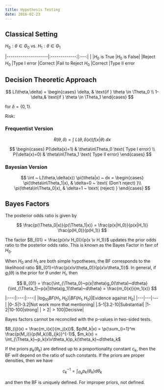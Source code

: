 ```yaml
---
title: Hypothesis Testing
date: 2016-02-23
---
```


## Classical Setting

$H_0: \theta \in \Theta_0$ vs. $H_1: \theta \in \Theta_1$

|---------------------|:-------------:|:---:|
|                     |$H_0$ is True   |$H_0$ is False|
|Reject $H_0$         |Type I error |Correct 
|Fail to Reject $H_0$ |Correct      |Type II error 

## Decision Theoretic Approach

$$
  L(\theta,\delta) = \begin{cases}
    \delta,  & \text{if } \theta \in \Theta_0 \\
    1-\delta,& \text{if } \theta \in \Theta_1
  \end{cases}
$$

for $\delta = \{0,1\}$.

Risk: 

### Frequentist Version

$$
  R(\theta,\delta) = \int~L(\theta,\delta(x)) f(x|\theta)~dx
$$

$$
  \begin{cases}
    P(\delta(x)=1) & \theta\in\Theta_0  \text{ Type I error} \\
    P(\delta(x)=0) & \theta\in\Theta_1  \text{ Type II error}
  \end{cases}
$$

### Bayesian Version

$$
  \int ~ L(\theta,\delta(x)) \pi(\theta|x) ~ dx = \begin{cases}
    \pi(\theta\in\Theta_1|x), & \delta=0 ~ \text{ (Don't reject) }\\
    \pi(\theta\in\Theta_0|x), & \delta=1 ~ \text{ (reject) }
  \end{cases}
$$

## Bayes Factors

The posterior odds ratio is given by 

$$
  \frac{p(\Theta_0|x)}{p(\Theta_1|x)} = \frac{p(x|H_0)}{p(x|H_1)} \frac{p(H_0)}{p(H_1)}
$$

The factor $B_{01} = \frac{p(x\v H_0)}{p(x \v H_1)}$ updates the prior odds ratio to the posterior odds ratio. This is known as the Bayes Factor in favr of $H_0$.

When $H_0$ and $H_1$ are both simple hypotheses, the BF corresponds to the likelihood ratio $B_{01}=\frac{p(x\v\theta_0)}{p(x\v\theta_1)}$. In general, if $g_i(\theta)$ is the prior for $\theta$ under $H_i$, then

$$
  B_{01} = \frac{\int_{\Theta_0}~p(x|\theta)g_0(\theta)~d\theta}{\int_{\Theta_1}~p(x|\theta)g_1(\theta)~d\theta} = \frac{m_0(x)}{m_1(x)}
$$

|:---:|:---:|:---:|
|$\log_{10} BF(H_1,H_0)$|$BF(H_1,H_0)$|Evidence against $H_0$|
|---|---|---|
|0-.5|1-3.2|Not work more that mentioning|
|.5-1|3.2-10|Substantial|
|1-2|10-100|strong|
|$> 2$|$> 100$|Decisive|

Bayes factors cannot be reconciled with the p-values in two-sided tests.

$B_{ij}(x) = \frac{m_i(x)}{m_j(x)}$, $p(M_k|x) = \p{\sum_{i=1}^m \frac{p(M_i)}{p(M_k)}B_{jk}}^{-1}$,
$m_k(x) = \int_{\Theta_k}~p_k(x\v\theta_k)p_k(\theta_k)~d\theta_k$

If the priors $p_k(\theta_k)$ are defined up to a proportionality constant $c_k$, then the BF will depend on the ratio of such constants. If the priors are proper densities, then we have

$$
  c_k^{-1} = \int_{\Theta_k} p_k(\theta_k)d\theta_k
$$

and then the BF is uniquely defined. For improper priors, not defined.
